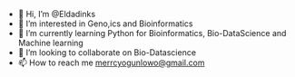 - 👋 Hi, I’m @Eldadinks
- 👀 I’m interested in Geno,ics and Bioinformatics
- 🌱 I’m currently learning Python for Bioinformatics, Bio-DataScience and Machine learning
- 💞️ I’m looking to collaborate on Bio-Datascience
- 📫 How to reach me merrcyogunlowo@gmail.com

<!---
Eldadinks/Eldadinks is a ✨ special ✨ repository because its `README.md` (this file) appears on your GitHub profile.
You can click the Preview link to take a look at your changes.
--->
